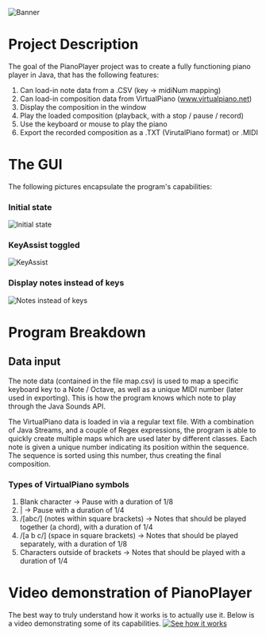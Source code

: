 ![Banner](./imgs/github/banner.jpg)

# Project Description
The goal of the PianoPlayer project was to create a fully functioning piano player in Java, that has the following features:
1. Can load-in note data from a .CSV (key -> midiNum mapping)
2. Can load-in composition data from VirtualPiano (www.virtualpiano.net)
3. Display the composition in the window
4. Play the loaded composition (playback, with a stop / pause / record)
5. Use the keyboard or mouse to play the piano
6. Export the recorded composition as a .TXT (VirutalPiano format) or .MIDI

# The GUI
The following pictures encapsulate the program's capabilities:
### Initial state
![Initial state](./imgs/github/init.png)

### KeyAssist toggled
![KeyAssist](./imgs/github/ka.png)

### Display notes instead of keys
![Notes instead of keys](./imgs/github/nik.png)

# Program Breakdown
## Data input
The note data (contained in the file map.csv) is used to map a specific keyboard key to a Note / Octave, as well as a unique MIDI number (later used in exporting). This is how the program knows which note to play through the Java Sounds API.

The VirtualPiano data is loaded in via a regular text file. With a combination of Java Streams, and a couple of Regex expressions, the program is able to quickly create multiple maps which are used later by different classes. Each note is given a unique number indicating its position within the sequence. The sequence is sorted using this number, thus creating the final composition.
### Types of VirtualPiano symbols
1. Blank character -> Pause with a duration of 1/8
2. | -> Pause with a duration of 1/4
3. /[abc/] (notes within square brackets) -> Notes that should be played together (a chord), with a duration of 1/4
4. /[a b c/] (space in square brackets) -> Notes that should be played separately, with a duration of 1/8
5. Characters outside of brackets -> Notes that should be played with a duration of 1/4

# Video demonstration of PianoPlayer
The best way to truly understand how it works is to actually use it. Below is a video demonstrating some of its capabilities.
[![See how it works](https://img.youtube.com/vi/Ymv5jWLHalI/maxresdefault.jpg)](https://www.youtube.com/watch?v=Ymv5jWLHalI)